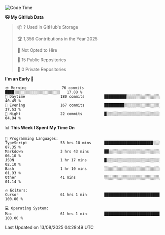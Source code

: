 <!--START_SECTION:waka-->
![Code Time](http://img.shields.io/badge/Code%20Time-7%2C579%20hrs%2034%20mins-blue)

**🐱 My GitHub Data** 

> 📦 ? Used in GitHub's Storage 
 > 
> 🏆 1,356 Contributions in the Year 2025
 > 
> 🚫 Not Opted to Hire
 > 
> 📜 15 Public Repositories 
 > 
> 🔑 0 Private Repositories 
 > 
**I'm an Early 🐤** 

```text
🌞 Morning                76 commits          ████░░░░░░░░░░░░░░░░░░░░░   17.08 % 
🌆 Daytime                180 commits         ██████████░░░░░░░░░░░░░░░   40.45 % 
🌃 Evening                167 commits         █████████░░░░░░░░░░░░░░░░   37.53 % 
🌙 Night                  22 commits          █░░░░░░░░░░░░░░░░░░░░░░░░   04.94 % 
```


📊 **This Week I Spent My Time On** 

```text
💬 Programming Languages: 
TypeScript               53 hrs 18 mins      ██████████████████████░░░   87.35 % 
Markdown                 3 hrs 43 mins       ██░░░░░░░░░░░░░░░░░░░░░░░   06.10 % 
JSON                     1 hr 17 mins        █░░░░░░░░░░░░░░░░░░░░░░░░   02.10 % 
Bash                     1 hr 10 mins        ░░░░░░░░░░░░░░░░░░░░░░░░░   01.93 % 
Other                    41 mins             ░░░░░░░░░░░░░░░░░░░░░░░░░   01.14 % 

🔥 Editors: 
Cursor                   61 hrs 1 min        █████████████████████████   100.00 % 

💻 Operating System: 
Mac                      61 hrs 1 min        █████████████████████████   100.00 % 
```


 Last Updated on 13/08/2025 04:28:49 UTC
<!--END_SECTION:waka-->

